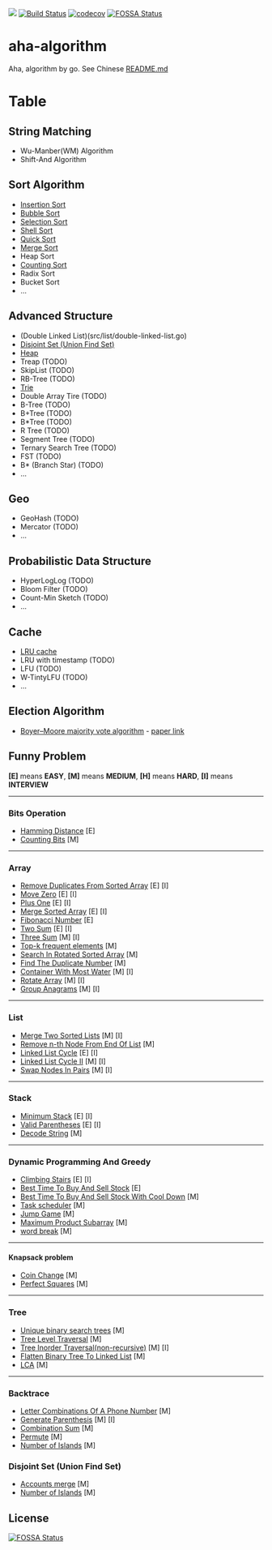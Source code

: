 <a title="Hit" target="_blank" href="https://github.com/psc0606/aha-algorithm"><img src="https://hits.b3log.org/psc0606/aha-algorithm.svg"></a>
[![Build Status](https://travis-ci.com/psc0606/aha-algorithm.svg?branch=main)](https://travis-ci.com/psc0606/aha-algorithm)
[![codecov](https://codecov.io/gh/psc0606/aha-algorithm/branch/main/graph/badge.svg)](https://codecov.io/gh/psc0606/aha-algorithm)
[![FOSSA Status](https://app.fossa.com/api/projects/git%2Bgithub.com%2Fpsc0606%2Faha-algorithm.svg?type=shield)](https://app.fossa.com/projects/git%2Bgithub.com%2Fpsc0606%2Faha-algorithm?ref=badge_shield)

# aha-algorithm
Aha, algorithm by go. See Chinese [README.md](./README_cn.md)

# Table
## String Matching
* Wu-Manber(WM) Algorithm
* Shift-And Algorithm

## Sort Algorithm
* [Insertion Sort](src/sort/insert-sort.go)
* [Bubble Sort](src/sort/bubble-sort.go)
* [Selection Sort](src/sort/select-sort.go)  
* [Shell Sort](src/sort/shell-sort.go)
* [Quick Sort](src/sort/quick-sort.go)
* [Merge Sort](src/sort/merge-sort.go)
* Heap Sort
* [Counting Sort](src/sort/counting-sort.go)
* Radix Sort
* Bucket Sort
* ...

## Advanced Structure
* (Double Linked List)(src/list/double-linked-list.go)
* [Disjoint Set (Union Find Set)](src/tree/disjoint-set.go)
* [Heap](src/heap/heap.go)
* Treap (TODO)
* SkipList (TODO)
* RB-Tree (TODO)
* [Trie](src/tree/trie.go)
* Double Array Tire (TODO)
* B-Tree (TODO)
* B+Tree (TODO)
* B*Tree (TODO)
* R Tree (TODO)
* Segment Tree (TODO)
* Ternary Search Tree (TODO)
* FST (TODO)
* B* (Branch Star) (TODO)
* ...

## Geo
* GeoHash (TODO)
* Mercator (TODO)
* ...

## Probabilistic Data Structure
* HyperLogLog (TODO)
* Bloom Filter (TODO)
* Count-Min Sketch (TODO)
* ...

## Cache
* [LRU cache](src/cache/lru.go)
* LRU with timestamp (TODO)
* LFU (TODO)
* W-TintyLFU (TODO)
* ...

## Election Algorithm
*  [Boyer–Moore majority vote algorithm](src/election/majority-element.go) - [paper link](paper/A%20Fast%20Majority%20Vote%20Algorithm.pdf)

## Funny Problem
**[E]** means **EASY**, **[M]** means **MEDIUM**, **[H]** means **HARD**, **[I]** means **INTERVIEW**

---
### Bits Operation
* [Hamming Distance](src/bit/hamming-distance.go) [E]
* [Counting Bits](src/bit/counting-bits.go) [M]

---
### Array
* [Remove Duplicates From Sorted Array](src/array/remove_duplicates.go) [E] [I]
* [Move Zero](src/array/move-zero.go) [E] [I]
* [Plus One](src/array/plus-one.go) [E] [I]
* [Merge Sorted Array](src/array/merge-sorted-array.go) [E] [I]  
* [Fibonacci Number](src/array/fibonacci_number.go) [E]
* [Two Sum](src/array/twosum.go) [E] [I]
* [Three Sum](src/array/threesum.go) [M] [I]
* [Top-k frequent elements](src/array/top-k-frequent-elements.go) [M]
* [Search In Rotated Sorted Array](src/array/search-in-rotated-sorted-array.go) [M]
* [Find The Duplicate Number](src/array/find-the-duplicate-number.go) [M]
* [Container With Most Water](src/array/container-with-most-water.go) [M] [I]
* [Rotate Array](src/array/rotate-array.go) [M] [I]
* [Group Anagrams](src/array/group-anagrams.go) [M] [I]

---
### List
* [Merge Two Sorted Lists](src/list/merge-two-sorted-lists.go) [M] [I]
* [Remove n-th Node From End Of List](src/list/remove-nth-node-from-end-of-list.go) [M]
* [Linked List Cycle](src/list/linked-list-cycle.go) [E] [I]
* [Linked List Cycle II](src/list/linked-list-cycle-ii.go) [M] [I]
* [Swap Nodes In Pairs](src/list/swap-nodes-in-pairs.go) [M] [I]

---
### Stack
* [Minimum Stack](src/stack/min-stack.go) [E] [I]
* [Valid Parentheses](src/stack/valid-parentheses.go) [E] [I]
* [Decode String](src/stack/decode-string.go) [M]

---
### Dynamic Programming And Greedy
* [Climbing Stairs](src/optimalization/climbing-stairs.go) [E] [I]
* [Best Time To Buy And Sell Stock](src/optimalization/best-time-to-buy-and-sell-stock.go) [E]
* [Best Time To Buy And Sell Stock With Cool Down](src/optimalization/best-time-to-buy-and-sell-stock-with-cooldown.go) [M]  
* [Task scheduler](src/optimalization/task-scheduler.go) [M]
* [Jump Game](src/optimalization/jump-game.go) [M]
* [Maximum Product Subarray](src/optimalization/maximum-product-subarray.go) [M]
* [word break](src/string/word-break.go) [M]

---
#### Knapsack problem
* [Coin Change](src/optimalization/coin-change.go) [M]
* [Perfect Squares](src/optimalization/perfect-squares.go) [M]

---
### Tree
* [Unique binary search trees](src/tree/unique-binary-search-trees.go) [M]
* [Tree Level Traversal](src/tree/binary-tree-level-order-traversal.go) [M]
* [Tree Inorder Traversal(non-recursive)](src/tree/binary-tree-inorder-traversal.go) [M] [I]
* [Flatten Binary Tree To Linked List](src/tree/flatten-binary-tree-to-linked-list.go) [M]
* [LCA](src/tree/lowest-common-ancestor-of-a-binary-tree.go) [M]

---
### Backtrace
* [Letter Combinations Of A Phone Number](src/backtrace/letter-combinations-of-a-phone-number.go) [M]
* [Generate Parenthesis](src/backtrace/generate-parentheses.go) [M] [I]
* [Combination Sum](src/backtrace/combination-sum.go) [M]
* [Permute](src/backtrace/permutations.go) [M]
* [Number of Islands](src/backtrace/number-of-islands.go) [M]

### Disjoint Set (Union Find Set)
* [Accounts merge](src/tree/accounts-merge.go) [M]
* [Number of Islands](src/backtrace/number-of-islands.go) [M]

## License
[![FOSSA Status](https://app.fossa.com/api/projects/git%2Bgithub.com%2Fpsc0606%2Faha-algorithm.svg?type=large)](https://app.fossa.com/projects/git%2Bgithub.com%2Fpsc0606%2Faha-algorithm?ref=badge_large)
